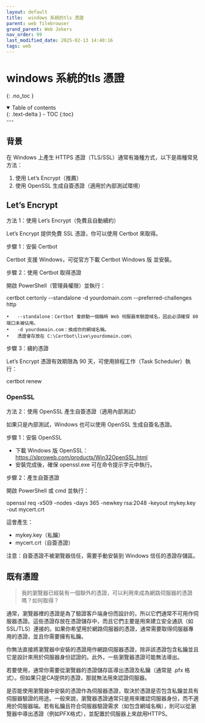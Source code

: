 ```yaml
---
layout: default
title:  windows 系統的tls 憑證
parent: web filebrowser
grand_parent: Web Jokers
nav_order: 99
last_modified_date: 2025-02-13 14:40:16
tags: web
---
```


#  windows 系統的tls 憑證
{: .no_toc }

<details open markdown="block">
  <summary>
    Table of contents
  </summary>
  {: .text-delta }
- TOC
{:toc}
</details>
---

## 背景

在 Windows 上產生 HTTPS 憑證（TLS/SSL）通常有幾種方式，以下是兩種常見方法：

1.	 使用 Let’s Encrypt（推薦）
2.	 使用 OpenSSL 生成自簽憑證（適用於內部測試環境）

## Let’s Encrypt

方法 1：使用 Let’s Encrypt（免費且自動續約）

Let’s Encrypt 提供免費 SSL 憑證，你可以使用 Certbot 來取得。

步驟 1：安裝 Certbot

Certbot 支援 Windows，可從官方下載 Certbot Windows 版 並安裝。

步驟 2：使用 Certbot 取得憑證

開啟 PowerShell（管理員權限）並執行：

certbot certonly --standalone -d yourdomain.com --preferred-challenges http

	•	--standalone：Certbot 會啟動一個臨時 Web 伺服器來驗證域名，因此必須確保 80 端口未被佔用。
	•	-d yourdomain.com：換成你的網域名稱。
	•	憑證會存放在 C:\Certbot\live\yourdomain.com\

步驟 3：續約憑證

Let’s Encrypt 憑證有效期限為 90 天，可使用排程工作（Task Scheduler）執行：

certbot renew

### OpenSSL

方法 2：使用 OpenSSL 產生自簽憑證（適用內部測試）

如果只是內部測試，Windows 也可以使用 OpenSSL 生成自簽名憑證。

步驟 1：安裝 OpenSSL

- 下載 Windows 版 OpenSSL：https://slproweb.com/products/Win32OpenSSL.html
- 安裝完成後，確保 openssl.exe 可在命令提示字元中執行。

步驟 2：產生自簽憑證

開啟 PowerShell 或 cmd 並執行：

openssl req -x509 -nodes -days 365 -newkey rsa:2048 -keyout mykey.key -out mycert.crt

這會產生：

- mykey.key（私鑰）
- mycert.crt（自簽憑證）

注意：自簽憑證不被瀏覽器信任，需要手動安裝到 Windows 信任的憑證存儲區。

## 既有憑證

> 我的瀏覽器已經裝有一個聯外的憑證，可以利用來成為網路伺服器的憑證嗎？如何取得？

通常，瀏覽器裡的憑證是為了驗證客戶端身份而設計的，所以它們通常不可用作伺服器憑證。這些憑證存放在憑證儲存中，而且它們主要是用來建立安全通訊（如SSL/TLS）連接的。如果你希望用於網路伺服器的憑證，通常需要取得伺服器專用的憑證，並且你需要擁有私鑰。

你無法直接將瀏覽器中安裝的憑證用作網路伺服器憑證，除非該憑證包含私鑰並且它是設計來用於伺服器身份認證的。此外，一些瀏覽器憑證可能無法導出。

若要使用，通常你需要從瀏覽器的憑證儲存區導出憑證及私鑰（通常是 .pfx 格式）。但如果只是CA提供的憑證，那就無法用來認證伺服器。

是否能使用瀏覽器中安裝的憑證作為伺服器憑證，取決於憑證是否包含私鑰並具有伺服器驗證的用途。一般來說，瀏覽器憑證通常只是用來確認伺服器身份，而不適用於伺服器端。若有私鑰且符合伺服器驗證需求（如包含網域名稱），則可以從瀏覽器中導出憑證（例如PFX格式），並配置於伺服器上來啟用HTTPS。

